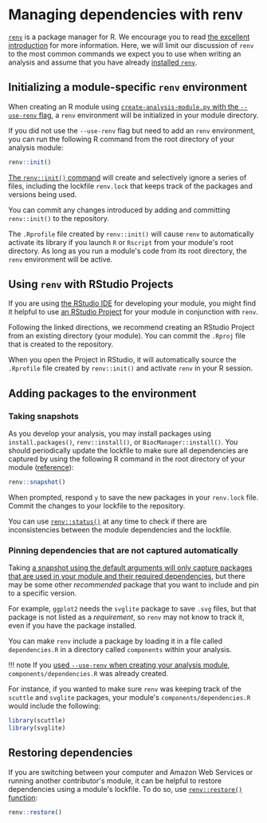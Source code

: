# Managing dependencies with renv

[`renv`](https://rstudio.github.io/renv/) is a package manager for R.
We encourage you to read [the excellent introduction](https://rstudio.github.io/renv/articles/renv.html) for more information.
Here, we will limit our discussion of `renv` to the most common commands we expect you to use when writing an analysis and assume that you have already [installed `renv`](../../technical-setup/environment-setup/install-r-rstudio.md#install-r-package-dependencies).

## Initializing a module-specific `renv` environment

When creating an R module using [`create-analysis-module.py` with the `--use-renv` flag](../../contributing-to-analyses/analysis-modules/creating-a-module.md#flags-to-create-an-r-module), a `renv` environment will be initialized in your module directory.

If you did not use the `--use-renv` flag but need to add an `renv` environment, you can run the following R command from the root directory of your analysis module:

```r
renv::init()
```

[The `renv::init()` command](https://rstudio.github.io/renv/reference/init.html) will create and selectively ignore a series of files, including the lockfile `renv.lock` that keeps track of the packages and versions being used.

You can commit any changes introduced by adding and committing `renv::init()` to the repository.

The `.Rprofile` file created by `renv::init()` will cause `renv` to automatically activate its library if you launch `R` or `Rscript` from your module's root directory.
As long as you run a module's code from its root directory, the `renv` environment will be active.

## Using `renv` with RStudio Projects

If you are using [the RStudio IDE](../../technical-setup/environment-setup/install-r-rstudio.md#install-the-rstudio-ide) for developing your module, you might find it helpful to use [an RStudio Project](https://docs.posit.co/ide/user/ide/guide/code/projects.html) for your module in conjunction with `renv`.

Following the linked directions, we recommend creating an RStudio Project from an existing directory (your module).
You can commit the `.Rproj` file that is created to the repository.

When you open the Project in RStudio, it will automatically source the `.Rprofile` file created by `renv::init()` and activate `renv` in your R session.

## Adding packages to the environment

### Taking snapshots

As you develop your analysis, you may install packages using `install.packages()`, `renv::install()`, or `BiocManager::install()`.
You should periodically update the lockfile to make sure all dependencies are captured by using the following R command in the root directory of your module ([reference](https://rstudio.github.io/renv/reference/snapshot.html)):

```r
renv::snapshot()
```

When prompted, respond `y` to save the new packages in your `renv.lock` file.
Commit the changes to your lockfile to the repository.

You can use [`renv::status()`](https://rstudio.github.io/renv/reference/status.html) at any time to check if there are inconsistencies between the module dependencies and the lockfile.

### Pinning dependencies that are not captured automatically

Taking [a snapshot using the default arguments will only capture packages that are used in your module and their required dependencies](https://rstudio.github.io/renv/reference/snapshot.html), but there may be some other _recommended_ package that you want to include and pin to a specific version.

For example, `ggplot2` needs the `svglite` package to save `.svg` files, but that package is not listed as a _requirement_, so `renv` may not know to track it, even if you have the package installed.

You can make `renv` include a package by loading it in a file called `dependencies.R` in a directory called `components` within your analysis.

!!! note
    If you [used `--use-renv` when creating your analysis module](../../contributing-to-analyses/analysis-modules/creating-a-module.md#use-renv), `components/dependencies.R` was already created.

For instance, if you wanted to make sure `renv` was keeping track of the `scuttle` and `svglite` packages, your module's `components/dependencies.R` would include the following:

```r
library(scuttle)
library(svglite)
```

## Restoring dependencies

If you are switching between your computer and Amazon Web Services or running another contributor's module, it can be helpful to restore dependencies using a module's lockfile.
To do so, use [`renv::restore()` function](https://rstudio.github.io/renv/reference/restore.html):

```r
renv::restore()
```
